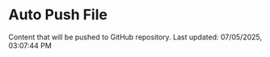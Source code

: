 # Auto Push File

Content that will be pushed to GitHub repository.
Last updated: 07/05/2025, 03:07:44 PM